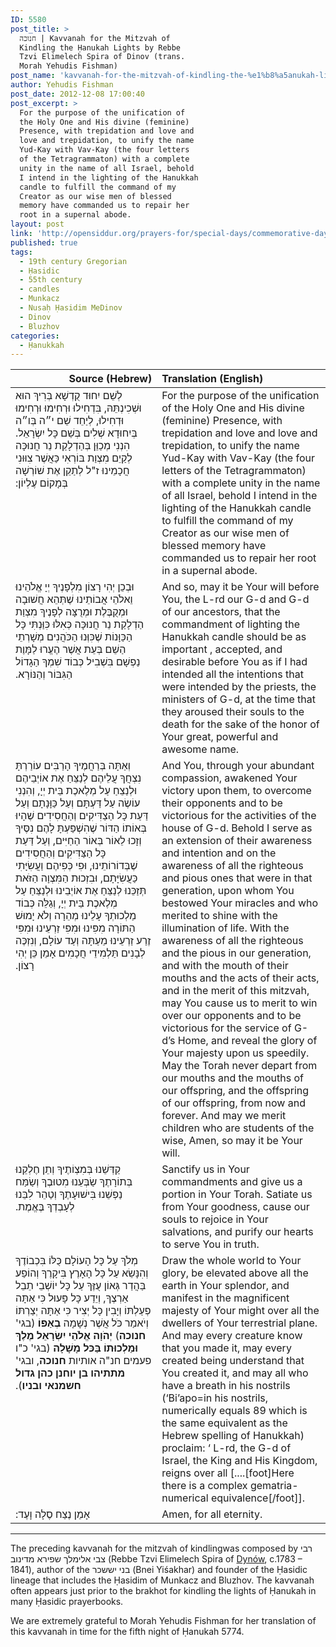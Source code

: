 ```yaml
---
ID: 5580
post_title: >
  חנוכה | Kavvanah for the Mitzvah of
  Kindling the Ḥanukah Lights by Rebbe
  Tzvi Elimelech Spira of Dinov (trans.
  Morah Yehudis Fishman)
post_name: 'kavvanah-for-the-mitzvah-of-kindling-the-%e1%b8%a5anukah-lights-by-rebbe-tzvi-elimelech-spira-of-dinov'
author: Yehudis Fishman
post_date: 2012-12-08 17:00:40
post_excerpt: >
  For the purpose of the unification of
  the Holy One and His divine (feminine)
  Presence, with trepidation and love and
  love and trepidation, to unify the name
  Yud-Kay with Vav-Kay (the four letters
  of the Tetragrammaton) with a complete
  unity in the name of all Israel, behold
  I intend in the lighting of the Hanukkah
  candle to fulfill the command of my
  Creator as our wise men of blessed
  memory have commanded us to repair her
  root in a supernal abode.
layout: post
link: 'http://opensiddur.org/prayers-for/special-days/commemorative-days/hanukkah/kavvanah-for-the-mitzvah-of-kindling-the-%e1%b8%a5anukah-lights-by-rebbe-tzvi-elimelech-spira-of-dinov/'
published: true
tags:
  - 19th century Gregorian
  - Ḥasidic
  - 55th century
  - candles
  - Munkacz
  - Nusaḥ Ḥasidim MeDinov
  - Dinov
  - Bluzhov
categories:
  - Ḥanukkah
---
```

<table style="margin-left: auto;margin-right: auto;" class="draggable">
<thead><tr><th id="x" style="text-align: right;">Source (Hebrew)</th><th style="text-align: left;">Translation (English)</th></tr></thead>
<tbody>
<tr>
<td style="vertical-align:top" width="46%">
<div class="liturgy"><span lang="he">
לְשֵׁם יִחוּד קֻדְשָׁא בְּרִיךְ הוּא וּשְׁכִינְתֵּהּ, בִּדְחִילוּ וּרְחִימוּ וּרְחִימוּ וּדְחִילוּ, לְיַחֵד שֵׁם י״ה בְּו״ה בְּיִחוּדָא שְׁלִים בְּשֵׁם כָּל יִשְׂרָאֵל. הִנְנִי מְכַוֵּן בְּהַדְלָקַת נֵר חֲנוּכָּה לְקַיֵם מִצְוַת בּוֹרְאִי כַּאֲשֶׁר צִוּוּנִי חֲכָמֵינוּ ז"ל לְתַקֵן אֶת שׁוֹרְשָׁה בְּמָקוֹם עֶלְיוֹן:‏
</span></div></td>
 
<td style="vertical-align:top" width="53%"><div class="english">
For the purpose of the unification of the Holy One and His divine (feminine) Presence, with trepidation and love and love and trepidation, to unify the name Yud-Kay with Vav-Kay (the four letters of the Tetragrammaton) with a complete unity in the name of all Israel, behold I intend in the lighting of the Hanukkah candle to fulfill the command of my Creator as our wise men of blessed memory have commanded us to repair her root in a supernal abode.
	</div></td></tr>
<tr><td style="vertical-align:top" width="46%"><div class="liturgy"><span lang="he">
וּבְכֵן יְהִי רָצוֹן מִלְפָנֶיךָ יְיָ אֱלֹהֵינוּ וֵאלֹהֵי אֲבוֹתֵינוּ שֶׁתְּהֵא חֲשׁוּבָה וּמְקֻבֶּלֶת וּמְרֻצָּה לְפָנֶיךָ מִצְוַת הַדְלָקַת נֵר חֲנוּכָּה כְּאִלּוּ כִּוַּנְתִּי כָּל הַכַּוָּנוֹת שֶׁכִּוְּנוּ הַכֹּהֲנִים מְשָׁרְתֵי הַשֵׁם בְּעֵת אֲשֶׁר הֶעֱרוּ לַמָּוֶת נַפְשָׁם בִּשְׁבִיל כְּבוֹד שִׁמְךָ הַגָדוֹל הַגִּבּוֹר וְהַנּוֹרָא.‏
</span></div></td>
 
<td style="vertical-align:top" width="53%"><div class="english">
And so, may it be Your will before You, the L-rd our G-d and G-d of our ancestors, that the commandment of lighting the Hanukkah candle should be as important , accepted, and desirable before You as if I had intended all the intentions that were intended by the priests, the ministers of G-d, at the time that they aroused their souls to the death for the sake of the honor of Your great, powerful and awesome name.
	</div></td></tr>
<tr><td style="vertical-align:top" width="46%"><div class="liturgy"><span lang="he">
וְאַתָּה בְּרַחֲמֶיךָ הָרַבִּים עוֹרַרְתָּ נִצְחֲךָ עֲלֵיהֶם לְנַצֵּחַ אֶת אוֹיְבֵיהֶם וּלְנַצֵחַ עַל מְלֶאכֶת בֵּית יְיָ, וְהִנְנִי עוֹשֶׂה עַל דַּעְתָּם וְעַל כַּוָּנָתָם וְעַל דַּעַת כָּל הַצַדִּיקִים וְהַחֲסִידִים שֶׁהָיוּ בְּאוֹתוֹ הַדּוֹר שֶׁהִשְׁפַּעְתָּ לָהֶם נִסֶּיךָ וְזָכוּ לֵאוֹר בְּאוֹר הַחַיִּים, וְעַל דַּעַת כָּל הַצַּדִּיקִים וְהַחֲסִידִים שֶׁבְּדוֹרוֹתֵינוּ, וּפִי כְּפִיהֶם וַעֲשִׂיָּתִי כַּעֲשִׂיָּתָם, וּבִזְכוּת הַמִּצְוָה הַזֹּאת תְּזַכֵּנוּ לְנַצֵּחַ אֶת אוֹיְבֵינוּ וּלְנַצֵּחַ עַל מְלֶאכֶת בֵּית יְיָ, וְגַלֵּה כְּבוֹד מַלְכוּתְךָ עָלֵינוּ מְהֵרָה וְלֹא יָמוּשׁ הַתּוֹרָה מִפִּינוּ וּמִפִּי זַרְעֵינוּ וּמִפִּי זֶרַע זַרְעֵינוּ מֵעַתָּה וְעַד עוֹלָם, וְנִזְכֶּה לְבָנִים תַּלְמִידֵי חֲכָמִים אָמֵן כֵּן יְהִי רָצוֹן.‏
</span></div></td>
 
<td style="vertical-align:top" width="53%"><div class="english">
And You, through your abundant compassion, awakened Your victory upon them, to overcome their opponents and to be victorious for the activities of the house of G-d. Behold I serve as an extension of their awareness and intention and on the awareness of all the righteous and pious ones that were in that generation, upon whom You bestowed Your miracles and who merited to shine with the illumination of life. With the awareness of all the righteous and the pious in our generation, and with the mouth of their mouths and the acts of their acts, and in the merit of this mitzvah, may You cause us to merit to win over our opponents and to be victorious for the service of G-d’s Home, and reveal the glory of Your majesty upon us speedily. May the Torah never depart from our mouths and the mouths of our offspring, and the offspring of our offspring, from now and forever. And may we merit children who are students of the wise, Amen, so may it be Your will.
	</div></td></tr>
<tr><td style="vertical-align:top" width="46%"><div class="liturgy"><span lang="he">
קַדְּשֵׁנוּ בְּמִצְוֹתֶיךָ וְתֵן חֶלְקֵנוּ בְּתוֹרָתֶךָ שַׂבְּעֵנוּ מִטוּבֶךָ וְשַׂמַּח נַפְשֵׁנוּ בִּישׁוּעָתֶךָ וְטַהֵר לִבֵּנוּ לְעָבְדְךָ בֶּאֱמֶת.‏
</span></div></td>
 
<td style="vertical-align:top" width="53%"><div class="english">
Sanctify us in Your commandments and give us a portion in Your Torah. Satiate us from Your goodness, cause our souls to rejoice in Your salvations, and purify our hearts to serve You in truth. 
	</div></td></tr>
<tr><td style="vertical-align:top" width="46%"><div class="liturgy"><span lang="he">
 מְלֹךְ עַל כָּל הָעוֹלָם כֻּלּוֹ בִּכְבוֹדֶךָ וְהִנָּשֵׂא עַל כָּל הָאָרֶץ בִּיקָרֶךָ וְהוֹפַע בַּהֲדַר גְּאוֹן עֻזֶּךָ עַל כָּל יוֹשְׁבֵי תֵבֵל אַרְצֶךָ, וְיֵדַע כָּל פָּעוּל כִּי אַתָּה פְעַלְתּוֹ וְיָבִין כָּל יְצִיר כִּי אַתָּה יְצַרְתּוֹ וְיֹאמַר כֹּל אֲשֶׁר נְשָׁמָה <strong>בְאַפּוֹ</strong> (בגי' <strong>חנוכה</strong>) <strong>יְהֹוָה אֱלֹהֵי יִשְׂרָאֵל מֶלֶךְ וּמַלְכוּתוֹ בַּכּל מָשָׁלָה</strong> (בגי' כ"ו פעמים חנ"ה אותיות <strong>חנוכה</strong>, ובגי' <strong>מתתיהו בן יוחנן כהן גדול חשמנאי ובניו</strong>).‏
</span></div></td>
 
<td style="vertical-align:top" width="53%"><div class="english">
Draw the whole world to Your glory, be elevated above all the earth in Your splendor, and manifest in the magnificent majesty of Your might over all the dwellers of Your terrestrial plane. And may every creature know that you made it, may every created being understand that You created it, and may all who have a breath in his nostrils (‘Bi’apo=in his nostrils, numerically equals 89 which is the same equivalent as the Hebrew spelling of Hanukkah) proclaim: ‘ L-rd, the G-d of Israel, the King and His Kingdom, reigns over all [....[foot]Here there is a complex gematria-numerical equivalence[/foot]]. 
	</div></td></tr>
<tr><td style="vertical-align:top" width="46%"><div class="liturgy"><span lang="he">
אָמֵן נֶצַח סֶלָה וָעֶד:‏
</span></div></td>
 
<td style="vertical-align:top" width="53%"><div class="english">
Amen, for all eternity.
	</div></td></tr>
</tbody>
</tbody></tbody></table>
<hr />
The preceding kavvanah for the mitzvah of kindlingwas composed by <span lang="he" class="liturgy">רבי צבי אלימלך שפירא מדינוב</span> (Rebbe Tzvi Elimelech Spira of <a href="http://kehilalinks.jewishgen.org/dynow/">Dynów</a>, c.1783 – 1841), author of the <span lang="he" class="liturgy">בני יששכר</span> (Bnei Yiśakhar) and founder of the Ḥasidic lineage that includes the Ḥasidim of Munkacz and Bluzhov. The kavvanah often appears just prior to the brakhot for kindling the lights of Ḥanukah in many Ḥasidic prayerbooks. 

We are extremely grateful to Morah Yehudis Fishman for her translation of this kavvanah in time for the fifth night of Ḥanukah 5774.